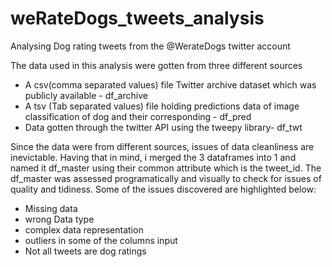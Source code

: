 # weRateDogs_tweets_analysis
Analysing Dog rating tweets from the @WerateDogs twitter account

The data used in this analysis were gotten from three different sources

- A csv(comma separated values) file Twitter archive dataset which was publicly available - df_archive  
- A tsv (Tab separated values) file holding predictions data of image classification of dog and their corresponding - df_pred 
- Data gotten through the twitter API using the tweepy library- df_twt  
 
Since the data were from different sources, issues of data cleanliness are inevictable. Having that in mind, i merged the 3 dataframes into 1 and named it df_master using their common attribute which is the tweet_id. The df_master was assessed programatically and visually to check for issues of quality and tidiness. Some of the issues discovered are highlighted below:

- Missing data
- wrong Data type
- complex data representation
- outliers in some of the columns input
- Not all tweets are dog ratings  
